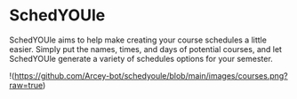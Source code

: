 # SchedYOUle

SchedYOUle aims to help make creating your course schedules a little easier. Simply put the names, times, and days of potential courses, and let SchedYOUle generate a variety of schedules options for your semester. 

!(https://github.com/Arcey-bot/schedyoule/blob/main/images/courses.png?raw=true)